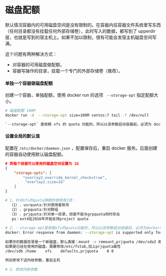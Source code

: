 # 磁盘配额

默认情况容器内的可用磁盘空间是没有限制的。在容器内往容器文件系统里写东西（任何目录都没有挂载任何外部存储卷），此时写入的数据，都写到了 upperdir层，也就是写到的宿主机上。如果不加以限制，很有可能会发宿主机磁盘空间写满。

这个问题有两种解决方式：

- 对容器的可用磁盘做配额。
- 容器写操作的目录，挂载一个专门的外部存储卷（推荐）。



#### 单独一个容器做磁盘配额

创建一个容器，单独配额，使用 docker run 的选项 ` --storage-opt` 指定配额大小。

~~~bash
# 磁盘配额 100M
docker run -d  --storage-opt size=100M centos:7 tail -f /dev/null
~~~

```alert type=note
`--storage-opt` 是依赖 xfs 的 quota 功能的，所以以该参数启动容器前，必须为 docker 所在数据目录的磁盘 remount 一个 pquota 属性，否则以该参数启动容器会报错。
```



#### 设置全局的默认值

配置在 `/etc/docker/daemon.json` ，配置保存后，重启 docker 服务。后面创建的容器自动使用默认磁盘配额。

~~~json
# 将每个容器可以使用的磁盘空间设置为 1G
{
    "storage-opts": [
        "overlay2.override_kernel_check=true",
		 "overlay2.size=1G"
	]
}
~~~



~~~bash
# 1、针对xfs的quota限额的使用有3项：
  （1）. usrquota:针对使用者账号
  （2）. grpquota:针对群组
  （3）. prjquota:针对单一目录，但是不能与grpquota同时存在
   ps：ext4在2016年开始支持project quota
 
# 2、--storage-opt是依赖xfs的quota功能的，所以以该参数启动容器前，必须为docker所在数据目录的磁盘remount一个pquota属性，否则以该参数启动容器会报错
docker: Error response from daemon: --storage-opt is supported only for overlay over xfs with 'pquota' mount option.
 
如果你的数据目录是一个新磁盘，那么直接：mount -o remount,prjquota /dev/sda3 即可
如果是已经在使用的磁盘，需要修改/etc/fstab,加上prjquota属性
/dev/sdb /home    xfs    defaults,prjquota    0 0
 
然后修改下述内核参数，重启主机
 
# 3、修改内核参数
~~~



